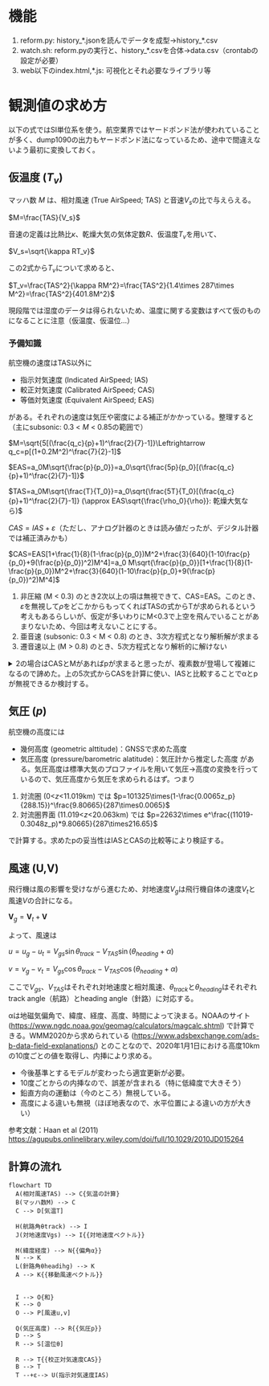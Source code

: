 # 機能
1. reform.py: history_\*.jsonを読んでデータを成型→history_\*.csv
2. watch.sh: reform.pyの実行と、history_\*.csvを合体→data.csv（crontabの設定が必要）
3. web以下のindex.html,\*.js: 可視化とそれ必要なライブラリ等

# 観測値の求め方
以下の式ではSI単位系を使う。航空業界ではヤードポンド法が使われていることが多く、dump1090の出力もヤードポンド法になっているため、途中で間違えないよう最初に変換しておく。

## 仮温度 ($T_v$)
マッハ数 $M$ は、相対風速 (True AirSpeed; TAS) と音速$V_s$の比で与えらえる。

$M=\frac{TAS}{V_s}$

音速の定義は比熱比$\kappa$、乾燥大気の気体定数$R$、仮温度$T_v$を用いて、

$V_s=\sqrt{\kappa RT_v}$

この2式から$T_v$について求めると、

$T_v=\frac{TAS^2}{\kappa RM^2}=\frac{TAS^2}{1.4\times 287\times M^2}=\frac{TAS^2}{401.8M^2}$

現段階では湿度のデータは得られないため、温度に関する変数はすべて仮のものになることに注意（仮温度、仮温位...）
### 予備知識
航空機の速度はTAS以外に
- 指示対気速度 (Indicated AirSpeed; IAS)
- 較正対気速度 (Calibrated AirSpeed; CAS)
- 等価対気速度 (Equivalent AirSpeed; EAS)

がある。それぞれの速度は気圧や密度による補正がかかっている。整理すると（主にsubsonic: 0.3 < $M$ < 0.85の範囲で）

$M=\sqrt{5[(\frac{q_c}{p}+1)^\frac{2}{7}-1]}\Leftrightarrow q_c=p[(1+0.2M^2)^\frac{7}{2}-1]$

$EAS=a_0M\sqrt{\frac{p}{p_0}}=a_0\sqrt{\frac{5p}{p_0}[(\frac{q_c}{p}+1)^\frac{2}{7}-1]}$

$TAS=a_0M\sqrt{\frac{T}{T_0}}=a_0\sqrt{\frac{5T}{T_0}[(\frac{q_c}{p}+1)^\frac{2}{7}-1]} (\approx EAS\sqrt{\frac{\rho_0}{\rho}}: 乾燥大気なら)$

$CAS=IAS+\varepsilon$（ただし、アナログ計器のときは読み値だったが、デジタル計器では補正済みかも）

$CAS=EAS[1+\frac{1}{8}(1-\frac{p}{p_0})M^2+\frac{3}{640}(1-10\frac{p}{p_0}+9(\frac{p}{p_0})^2)M^4]=a_0 M\sqrt{\frac{p}{p_0}}[1+\frac{1}{8}(1-\frac{p}{p_0})M^2+\frac{3}{640}(1-10\frac{p}{p_0}+9(\frac{p}{p_0})^2)M^4]$
1. 非圧縮 (M < 0.3) のとき2次以上の項は無視できて、CAS=EAS。このとき、$\varepsilon$を無視して$\rho$をどこかからもってくればTASの式からTが求められるという考えもあるらしいが、仮定が多いわりにM<0.3で上空を飛んでいることがあまりないため、今回は考えないことにする。
2. 亜音速 (subsonic: 0.3 < M < 0.8) のとき、3次方程式となり解析解が求まる
3. 遷音速以上 (M > 0.8) のとき、5次方程式となり解析的に解けない

<details><summary>2の場合はCASとMがあればpが求まると思ったが、複素数が登場して複雑になるので諦めた。上の5次式からCASを計算に使い、IASと比較することでαとpが無視できるか検討する。</summary><div>

$\delta=\sqrt{\frac{p}{p_0}}$ についての3次方程式は、
$$\delta^3-(1+\frac{8}{M^2})\delta+\frac{8 CAS}{a_0 M^3}=0$$
判別式 $4(1+\frac{8}{M^2})^3-27(\frac{8 CAS}{a_0 M^3})^2>0$ が常に成り立つので、3つの異なる実数解をもつ（ $y=x^3$ を少し曲げた典型的な3次関数の形）。
$p=-(1+\frac{8}{M^2}), q=\frac{8 CAS}{a_0 M^3}$ とおくと、解は $\omega=\frac{-1+\sqrt{3}i}{2}$ を使い
$$y=\omega^k\sqrt[3]{-\frac{q}{2}+\sqrt{(\frac{q}{2})^2+(\frac{p}{3})^3}}+\omega^{3-k}\sqrt[3]{-\frac{q}{2}-\sqrt{(\frac{q}{2})^2+(\frac{p}{3})^3}}  (k=0,1,2)$$
 ここで $(\frac{q}{2})^2+(\frac{p}{3})^3=(\frac{4 CAS}{a_0 M^3})^2-\frac{(1+\frac{8}{M^2})^3}{27}<0$ なので解の途中式に虚数が出てくる。虚数を含まないよう変形するのは難しそう（還元不能）なので、複素数を扱える言語で解く必要がある。

これにより、MとCAS (≈IAS) があればpが求まる。2高度でのpとTの値があれば、静水圧平衡から密度（湿度）が求められると考える。（Tを乾燥大気として推定しているところを解決しないと不整合が出るかも）
</div></details>

## 気圧 ($p$)
航空機の高度には
- 幾何高度 (geometric alttitude)：GNSSで求めた高度
- 気圧高度 (pressure/barometric alatitude)：気圧計から推定した高度
がある。気圧高度は標準大気のプロファイルを用いて気圧→高度の変換を行っているので、気圧高度から気圧を求められるはず。つまり
1. 対流圏 (0<$z$<11.019km) では $p=101325\times(1-\frac{0.0065z_p}{288.15})^\frac{9.80665}{287\times0.0065}$
2. 対流圏界面 (11.019<$z$<20.063km) では $p=22632\times e^\frac{(11019-0.3048z_p)*9.80665}{287\times216.65}$

で計算する。求めたpの妥当性はIASとCASの比較等により検証する。

## 風速 (U,V)
飛行機は風の影響を受けながら進むため、対地速度$V_g$は飛行機自体の速度$V_t$と風速$V$の合計になる。

$\mathbf{V}_g=\mathbf{V}_t+\mathbf{V}$

よって、風速は

$u=u_g-u_t=V_{gs}\sin\theta_{track}-V_{TAS}\sin(\theta_{heading}+\alpha)$

$v=v_g-v_t=V_{gs}\cos\theta_{track}-V_{TAS}\cos{(\theta_{heading}+\alpha)}$

ここで$V_{gs}$、$V_{TAS}$はそれぞれ対地速度と相対風速、$\theta_{track}$と$\theta_{heading}$はそれぞれtrack angle（航路）とheading angle（針路）に対応する。

αは地磁気偏角で、緯度、経度、高度、時間によって決まる。NOAAのサイト (https://www.ngdc.noaa.gov/geomag/calculators/magcalc.shtml) で計算できる。WMM2020から求められている (https://www.adsbexchange.com/ads-b-data-field-explanations/) とのことなので、2020年1月1日における高度10kmの10度ごとの値を取得し、内挿により求める。
- 今後基準とするモデルが変わったら適宜更新が必要。
- 10度ごとからの内挿なので、誤差が含まれる（特に低緯度で大きそう）
- 鉛直方向の運動は（今のところ）無視している。
- 高度による違いも無視（ほぼ地表なので、水平位置による違いの方が大きい）

参考文献：Haan et al (2011) https://agupubs.onlinelibrary.wiley.com/doi/full/10.1029/2010JD015264

## 計算の流れ
```mermaid
flowchart TD
  A(相対風速TAS) --> C{気温の計算}
  B(マッハ数M) --> C
  C --> D[気温T]

  H(航路角θtrack) --> I
  J(対地速度Vgs) --> I{{対地速度ベクトル}}

  M(緯度経度) --> N{{偏角α}}
  N --> K
  L(針路角θheadihg) --> K
  A --> K{{移動風速ベクトル}}


  I --> O{和}
  K --> O
  O --> P[風速u,v]

  Q(気圧高度) --> R{{気圧p}}
  D --> S
  R --> S[温位θ]

  R --> T{{校正対気速度CAS}}
  B --> T
  T --+ε--> U(指示対気速度IAS)
```
